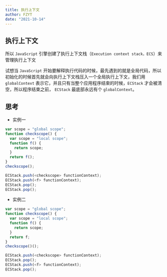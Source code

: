 ```yaml
---
title: 执行上下文
author: FZYT
date: "2021-10-14"
---
```


## 执行上下文

所以 `JavaScript` 引擎创建了执行上下文栈（`Execution context stack，ECS`）来管理执行上下文

试想当 `JavaScript` 开始要解释执行代码的时候，最先遇到的就是全局代码，所以初始化的时候首先就会向执行上下文栈压入一个全局执行上下文，我们用 `globalContext` 表示它，并且只有当整个应用程序结束的时候，`ECStack` 才会被清空，所以程序结束之前， `ECStack` 最底部永远有个 `globalContext`。

## 思考

- 实例一

```javascript
var scope = "global scope";
function checkscope() {
  var scope = "local scope";
  function f() {
    return scope;
  }
  return f();
}
checkscope();
```

```javascript
ECStack.push(<checkscope> functionContext);
ECStack.push(<f> functionContext);
ECStack.pop();
ECStack.pop();
```

- 实例二

```javascript
var scope = "global scope";
function checkscope() {
  var scope = "local scope";
  function f() {
    return scope;
  }
  return f;
}
checkscope()();
```

```javascript
ECStack.push(<checkscope> functionContext);
ECStack.pop();
ECStack.push(<f> functionContext);
ECStack.pop();
```

<Vssue :title="$title" />
